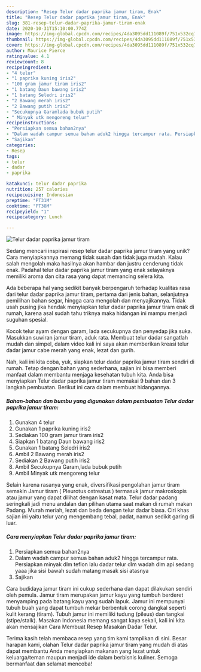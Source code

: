 ```yaml
---
description: "Resep Telur dadar paprika jamur tiram, Enak"
title: "Resep Telur dadar paprika jamur tiram, Enak"
slug: 381-resep-telur-dadar-paprika-jamur-tiram-enak
date: 2020-10-31T15:10:00.774Z
image: https://img-global.cpcdn.com/recipes/4da3095dd111089f/751x532cq70/telur-dadar-paprika-jamur-tiram-foto-resep-utama.jpg
thumbnail: https://img-global.cpcdn.com/recipes/4da3095dd111089f/751x532cq70/telur-dadar-paprika-jamur-tiram-foto-resep-utama.jpg
cover: https://img-global.cpcdn.com/recipes/4da3095dd111089f/751x532cq70/telur-dadar-paprika-jamur-tiram-foto-resep-utama.jpg
author: Maurice Pierce
ratingvalue: 4.1
reviewcount: 8
recipeingredient:
- "4 telur"
- "1 paprika kuning iris2"
- "100 gram jamur tiram iris2"
- "1 batang Daun bawang iris2"
- "1 batang Seledri iris2"
- "2 Bawang merah iris2"
- "2 Bawang putih iris2"
- "Secukupnya Garamlada bubuk putih"
- " Minyak utk mengoreng telur"
recipeinstructions:
- "Persiapkan semua bahan2nya"
- "Dalam wadah campur semua bahan aduk2 hingga tercampur rata. Persiapkan minyak dlm teflon lalu dadar telur dlm wadah dlm api sedang yaaa jika sisi bawah sudah matang masak sisi atasnya"
- "Sajikan"
categories:
- Resep
tags:
- telur
- dadar
- paprika

katakunci: telur dadar paprika 
nutrition: 257 calories
recipecuisine: Indonesian
preptime: "PT31M"
cooktime: "PT38M"
recipeyield: "1"
recipecategory: Lunch

---
```



![Telur dadar paprika jamur tiram](https://img-global.cpcdn.com/recipes/4da3095dd111089f/751x532cq70/telur-dadar-paprika-jamur-tiram-foto-resep-utama.jpg)

Sedang mencari inspirasi resep telur dadar paprika jamur tiram yang unik? Cara menyiapkannya memang tidak susah dan tidak juga mudah. Kalau salah mengolah maka hasilnya akan hambar dan justru cenderung tidak enak. Padahal telur dadar paprika jamur tiram yang enak selayaknya memiliki aroma dan cita rasa yang dapat memancing selera kita.

Ada beberapa hal yang sedikit banyak berpengaruh terhadap kualitas rasa dari telur dadar paprika jamur tiram, pertama dari jenis bahan, selanjutnya pemilihan bahan segar, hingga cara mengolah dan menyajikannya. Tidak usah pusing jika hendak menyiapkan telur dadar paprika jamur tiram enak di rumah, karena asal sudah tahu triknya maka hidangan ini mampu menjadi suguhan spesial.

Kocok telur ayam dengan garam, lada secukupnya dan penyedap jika suka. Masukkan suwiran jamur tiram, aduk rata. Membuat telur dadar sangatlah mudah dan simpel, dalam video kali ini saya akan memberikan kreasi telur dadar jamur cabe merah yang enak, lezat dan gurih.


Nah, kali ini kita coba, yuk, siapkan telur dadar paprika jamur tiram sendiri di rumah. Tetap dengan bahan yang sederhana, sajian ini bisa memberi manfaat dalam membantu menjaga kesehatan tubuh kita. Anda bisa menyiapkan Telur dadar paprika jamur tiram memakai 9 bahan dan 3 langkah pembuatan. Berikut ini cara dalam membuat hidangannya.

<!--inarticleads1-->

##### Bahan-bahan dan bumbu yang digunakan dalam pembuatan Telur dadar paprika jamur tiram:

1. Gunakan 4 telur
1. Gunakan 1 paprika kuning iris2
1. Sediakan 100 gram jamur tiram iris2
1. Siapkan 1 batang Daun bawang iris2
1. Gunakan 1 batang Seledri iris2
1. Ambil 2 Bawang merah iris2
1. Sediakan 2 Bawang putih iris2
1. Ambil Secukupnya Garam,lada bubuk putih
1. Ambil  Minyak utk mengoreng telur


Selain karena rasanya yang enak, diversifikasi pengolahan jamur tiram semakin Jamur tiram ( Pleurotus ostreatus ) termasuk jamur makroskopis atau jamur yang dapat dilihat dengan kasat mata. Telur dadar padang seringkali jadi menu andalan dan pilihan utama saat makan di rumah makan Padang. Murah meriah, lezat dan beda dengan telur dadar biasa. Ciri khas sajian ini yaitu telur yang mengembang tebal, padat, namun sedikit garing di luar. 

<!--inarticleads2-->

##### Cara menyiapkan Telur dadar paprika jamur tiram:

1. Persiapkan semua bahan2nya
1. Dalam wadah campur semua bahan aduk2 hingga tercampur rata. Persiapkan minyak dlm teflon lalu dadar telur dlm wadah dlm api sedang yaaa jika sisi bawah sudah matang masak sisi atasnya
1. Sajikan


Cara budidaya jamur tiram ini cukup sederhana dan dapat dilakukan sendiri oleh pemula. Jamur tiram merupakan jamur kayu yang tumbuh berderet menyamping pada batang kayu yang sudah lapuk. Jamur ini mempunyai tubuh buah yang dapat tumbuh mekar berbentuk corong dangkal seperti kulit kerang (tiram). Tubuh jamur ini memiliki tudung (pileus) dan tangkai (stipe/stalk). Masakan Indonesia memang sangat kaya sekali, kali ini kita akan mensajikan Cara Membuat Resep Masakan Dadar Telur. 

Terima kasih telah membaca resep yang tim kami tampilkan di sini. Besar harapan kami, olahan Telur dadar paprika jamur tiram yang mudah di atas dapat membantu Anda menyiapkan makanan yang lezat untuk keluarga/teman maupun menjadi ide dalam berbisnis kuliner. Semoga bermanfaat dan selamat mencoba!
